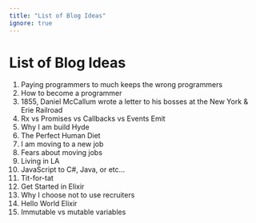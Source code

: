 ```yaml
---
title: "List of Blog Ideas"
ignore: true
---
```


# List of Blog Ideas

1. Paying programmers to much keeps the wrong programmers
1. How to become a programmer
1. 1855, Daniel McCallum wrote a letter to his bosses at the New York & Erie Railroad
1. Rx vs Promises vs Callbacks vs Events Emit
1. Why I am build Hyde
1. The Perfect Human Diet
1. I am moving to a new job
1. Fears about moving jobs
1. Living in LA
1. JavaScript to C#, Java, or etc...
1. Tit-for-tat
1. Get Started in Elixir
1. Why I choose not to use recruiters
1. Hello World Elixir
1. Immutable vs mutable variables
